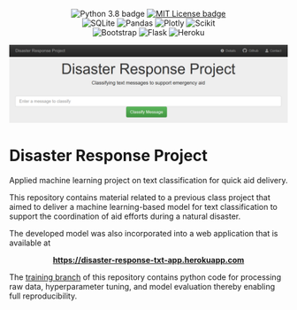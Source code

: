 <p align="center">
  <a><img alt="Python 3.8 badge" src="https://img.shields.io/badge/Pyhon-3.8-blue?&logo=python&logoColor=yellow"></a>
  <a href="https://github.com/chris-hoffmann/dog-breed-web-app/blob/master/LICENSE"><img alt="MIT License badge" src="https://img.shields.io/badge/License-MIT-blue"> </a>
  <br>
  <a><img alt="SQLite" src="https://img.shields.io/badge/SQLite-003B57?logo=SQLite&logoColor=whit"> </a>
  <a><img alt="Pandas" src="https://img.shields.io/badge/Pandas-150458?logo=pandas&logoColor=white"> </a>
  <a><img alt="Plotly" src="https://img.shields.io/badge/Plotly-3F4F75?logo=plotly&logoColor=white"> </a>
  <a><img alt="Scikit" src="https://img.shields.io/badge/Scikit-F7931E?logo=scikit-learn&logoColor=white"> </a>
  <br>
  <a><img alt="Bootstrap" src="https://img.shields.io/badge/Bootstrap-7952B3?logo=bootstrap&logoColor=white"> </a>
  <a><img alt="Flask" src="https://img.shields.io/badge/Flask-000000?logo=flask&logoColor=white&style=flat"> </a>
  <a><img alt="Heroku" src="https://img.shields.io/badge/Heroku-430098?logo=heroku&logoColor=white"> </a>
</p>

<p align="center">
  <a href="https://disaster-response-txt-app.herokuapp.com">
    <img src="web_app/web_app_snapshot.png" alt="Snapshot of web app">
  </a>
</p>

# Disaster Response Project
Applied machine learning project on text classification for quick aid delivery.

This repository contains material related to a previous class project that aimed to deliver a machine learning-based model for text classification to support the coordination of aid efforts during a natural disaster.

The developed model was also incorporated into a web application that is available at
<p align="center">
  <a href="https://disaster-response-txt-app.herokuapp.com"><strong>https://disaster-response-txt-app.herokuapp.com</strong></a>
</p>

The [training branch](https://github.com/chris-hoffmann/disaster_response/tree/training) of this repository contains python code for processing raw data, hyperparameter tuning, and model evaluation thereby enabling full reproducibility.
